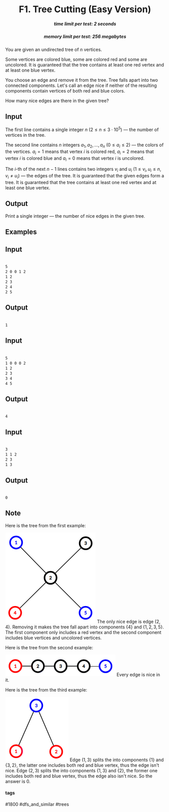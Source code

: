 <h1 style='text-align: center;'> F1. Tree Cutting (Easy Version)</h1>

<h5 style='text-align: center;'>time limit per test: 2 seconds</h5>
<h5 style='text-align: center;'>memory limit per test: 256 megabytes</h5>

You are given an undirected tree of $n$ vertices. 

Some vertices are colored blue, some are colored red and some are uncolored. It is guaranteed that the tree contains at least one red vertex and at least one blue vertex.

You choose an edge and remove it from the tree. Tree falls apart into two connected components. Let's call an edge nice if neither of the resulting components contain vertices of both red and blue colors.

How many nice edges are there in the given tree?

## Input

The first line contains a single integer $n$ ($2 \le n \le 3 \cdot 10^5$) — the number of vertices in the tree.

The second line contains $n$ integers $a_1, a_2, \dots, a_n$ ($0 \le a_i \le 2$) — the colors of the vertices. $a_i = 1$ means that vertex $i$ is colored red, $a_i = 2$ means that vertex $i$ is colored blue and $a_i = 0$ means that vertex $i$ is uncolored.

The $i$-th of the next $n - 1$ lines contains two integers $v_i$ and $u_i$ ($1 \le v_i, u_i \le n$, $v_i \ne u_i$) — the edges of the tree. It is guaranteed that the given edges form a tree. It is guaranteed that the tree contains at least one red vertex and at least one blue vertex.

## Output

Print a single integer — the number of nice edges in the given tree.

## Examples

## Input


```

5
2 0 0 1 2
1 2
2 3
2 4
2 5

```
## Output


```

1

```
## Input


```

5
1 0 0 0 2
1 2
2 3
3 4
4 5

```
## Output


```

4

```
## Input


```

3
1 1 2
2 3
1 3

```
## Output


```

0

```
## Note

Here is the tree from the first example:

 ![](images/d1424e4ad356c095259ae83de573a5b843b945b0.png) The only nice edge is edge $(2, 4)$. Removing it makes the tree fall apart into components $\{4\}$ and $\{1, 2, 3, 5\}$. The first component only includes a red vertex and the second component includes blue vertices and uncolored vertices.

Here is the tree from the second example:

 ![](images/e673d38e824293a563055ad58fbcb77e9fd534ed.png) Every edge is nice in it.

Here is the tree from the third example:

 ![](images/b460549429763bf19b71e68fa7125230c078b866.png) Edge $(1, 3)$ splits the into components $\{1\}$ and $\{3, 2\}$, the latter one includes both red and blue vertex, thus the edge isn't nice. Edge $(2, 3)$ splits the into components $\{1, 3\}$ and $\{2\}$, the former one includes both red and blue vertex, thus the edge also isn't nice. So the answer is 0.



#### tags 

#1800 #dfs_and_similar #trees 